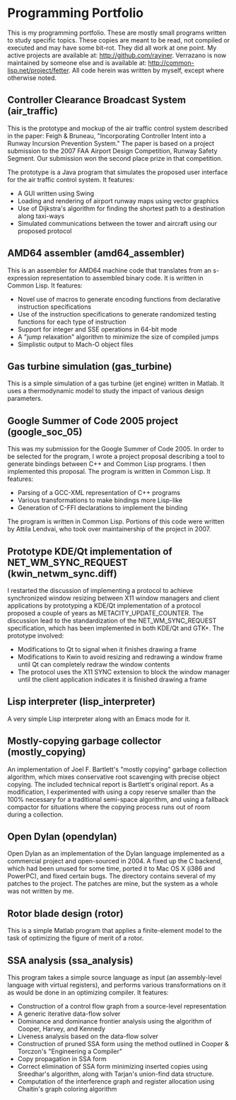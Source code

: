 # Programming Portfolio

This is my programming portfolio. These are mostly small programs written to study specific topics. 
These copies are meant to be read, not compiled or executed and may have some bit-rot. They did all work at one point. 
My active projects are available at: http://github.com/rayiner. 
Verrazano is now maintained by someone else and is available at: http://common-lisp.net/project/fetter.
All code herein was written by myself, except where otherwise noted. 

## Controller Clearance Broadcast System (air_traffic)

This is the prototype and mockup of the air traffic control system described in the paper: Feigh & Bruneau, "Incorporating Controller Intent into a Runway Incursion Prevention System." The paper is based on a project submission to the 2007 FAA Airport Design Competition, Runway Safety Segment. Our submission won the second place prize in that competition. 

The prototype is a Java program that simulates the proposed user interface for the air traffic control system. It features:
- A GUI written using Swing
- Loading and rendering of airport runway maps using vector graphics
- Use of Dijkstra's algorithm for finding the shortest path to a destination along taxi-ways
- Simulated communications between the tower and aircraft using our proposed protocol

## AMD64 assembler (amd64_assembler)

This is an assembler for AMD64 machine code that translates from an s-expression representation to assembled binary code. It is written in Common Lisp. It features:
- Novel use of macros to generate encoding functions from declarative instruction specifications
- Use of the instruction specifications to generate randomized testing functions for each type of instruction
- Support for integer and SSE operations in 64-bit mode
- A "jump relaxation" algorithm to minimize the size of compiled jumps
- Simplistic output to Mach-O object files

## Gas turbine simulation (gas_turbine)

This is a simple simulation of a gas turbine (jet engine) written in Matlab. It uses a thermodynamic model to study the impact of various design parameters. 

## Google Summer of Code 2005 project (google_soc_05)

This was my submission for the Google Summer of Code 2005. In order to be selected for the program, I wrote a project proposal describing a tool to generate bindings between C++ and Common Lisp programs. I then implemented this proposal. The program is written in Common Lisp. It features:
- Parsing of a GCC-XML representation of C++ programs
- Various transformations to make bindings more Lisp-like
- Generation of C-FFI declarations to implement the binding

The program is written in Common Lisp. Portions of this code were written by Attila Lendvai, who took over maintainership of the project in 2007. 

## Prototype KDE/Qt implementation of NET_WM_SYNC_REQUEST (kwin_netwm_sync.diff)

I restarted the discussion of implementing a protocol to achieve synchronized window resizing between X11 window managers and client applications by prototyping a KDE/Qt implementation of a protocol proposed a couple of years as METACITY_UPDATE_COUNTER. The discussion lead to the standardization of the NET_WM_SYNC_REQUEST specification, which has been implemented in both KDE/Qt and GTK+. The prototype involved:
- Modifications to Qt to signal when it finishes drawing a frame
- Modifications to Kwin to avoid resizing and redrawing a window frame until Qt can completely redraw the window contents
- The protocol uses the X11 SYNC extension to block the window manager until the client application indicates it is finished drawing a frame

## Lisp interpreter (lisp_interpreter)

A very simple Lisp interpreter along with an Emacs mode for it.

## Mostly-copying garbage collector (mostly_copying)

An implementation of Joel F. Bartlett's "mostly copying" garbage collection algorithm, which mixes conservative root scavenging with precise object copying. The included technical report is Bartlett's original report. As a modification, I experimented with using a copy reserve smaller than the 100% necessary for a traditional semi-space algorithm, and using a fallback compactor for situations where the copying process runs out of room during a collection. 

## Open Dylan (opendylan)

Open Dylan as an implementation of the Dylan language implemented as a commercial project and open-sourced in 2004. A fixed up the C backend, which had been unused for some time, ported it to Mac OS X (i386 and PowerPC), and fixed certain bugs. The directory contains several of my patches to the project. The patches are mine, but the system as a whole was not written by me.

## Rotor blade design (rotor)

This is a simple Matlab program that applies a finite-element model to the task of optimizing the figure of merit of a rotor. 

## SSA analysis (ssa_analysis)

This program takes a simple source language as input (an assembly-level language with virtual registers), and performs various transformations on it as would be done in an optimizing compiler. It features:
- Construction of a control flow graph from a source-level representation
- A generic iterative data-flow solver
- Dominance and dominance frontier analysis using the algorithm of Cooper, Harvey, and Kennedy
- Liveness analysis based on the data-flow solver
- Construction of pruned SSA form using the method outlined in Cooper & Torczon's "Engineering a Compiler" 
- Copy propagation in SSA form
- Correct elimination of SSA form minimizing inserted copies using Sreedhar's algorithm, along with Tarjan's union-find data structure.
- Computation of the interference graph and register allocation using Chaitin's graph coloring algorithm
